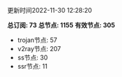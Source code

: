 更新时间2022-11-30 12:28:20

**总订阅: 73**
**总节点: 1155**
**有效节点: 305**
- trojan节点: 57
- v2ray节点: 207
- ss节点: 30
- ssr节点: 11
